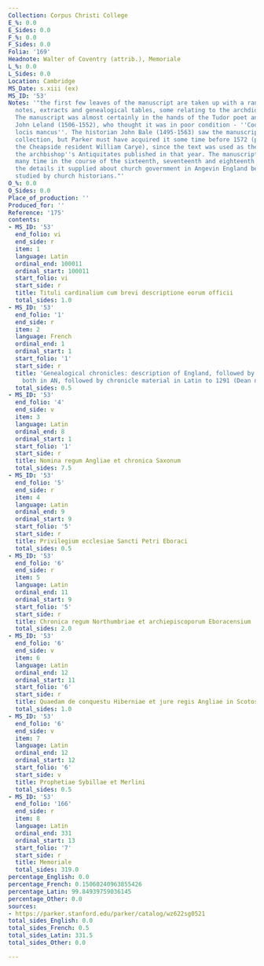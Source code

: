 ```yaml
---
Collection: Corpus Christi College
E_%: 0.0
E_Sides: 0.0
F_%: 0.0
F_Sides: 0.0
Folia: '169'
Headnote: Walter of Coventry (attrib.), Memoriale
L_%: 0.0
L_Sides: 0.0
Location: Cambridge
MS_Date: s.xiii (ex)
MS_ID: '53'
Notes: '"the first few leaves of the manuscript are taken up with a range of historical
  notes, extracts and genealogical tables, some relating to the archdiocese of York.
  The manuscript was almost certainly in the hands of the Tudor poet and antiquary
  John Leland (1506-1552), who thought it was in poor condition - ''Codex erat aliquot
  locis mancus''. The historian John Bale (1495-1563) saw the manuscript in Leland''s
  collection, but Parker must have acquired it some time before 1572 (possibly from
  the Cheapside resident William Carye), since the text was used as the basis for
  the archbishop''s Antiquitates published in that year. The manuscript was copied
  many time in the course of the sixteenth, seventeenth and eighteenth centuries,
  the details it supplied about church government in Angevin England being keenly
  studied by church historians."'
O_%: 0.0
O_Sides: 0.0
Place_of_production: ''
Produced_for: ''
Reference: '175'
contents:
- MS_ID: '53'
  end_folio: vi
  end_side: r
  item: 1
  language: Latin
  ordinal_end: 100011
  ordinal_start: 100011
  start_folio: vi
  start_side: r
  title: Tituli cardinalium cum brevi descriptione eorum officii
  total_sides: 1.0
- MS_ID: '53'
  end_folio: '1'
  end_side: r
  item: 2
  language: French
  ordinal_end: 1
  ordinal_start: 1
  start_folio: '1'
  start_side: r
  title: 'Genealogical chronicles: description of England, followed by one of Ireland,
    both in AN, followed by chronicle material in Latin to 1291 (Dean no. 6)'
  total_sides: 0.5
- MS_ID: '53'
  end_folio: '4'
  end_side: v
  item: 3
  language: Latin
  ordinal_end: 8
  ordinal_start: 1
  start_folio: '1'
  start_side: r
  title: Nomina regum Angliae et chronica Saxonum
  total_sides: 7.5
- MS_ID: '53'
  end_folio: '5'
  end_side: r
  item: 4
  language: Latin
  ordinal_end: 9
  ordinal_start: 9
  start_folio: '5'
  start_side: r
  title: Privilegium ecclesiae Sancti Petri Eboraci
  total_sides: 0.5
- MS_ID: '53'
  end_folio: '6'
  end_side: r
  item: 5
  language: Latin
  ordinal_end: 11
  ordinal_start: 9
  start_folio: '5'
  start_side: r
  title: Chronica regum Northumbriae et archiepiscoporum Eboracensium
  total_sides: 2.0
- MS_ID: '53'
  end_folio: '6'
  end_side: v
  item: 6
  language: Latin
  ordinal_end: 12
  ordinal_start: 11
  start_folio: '6'
  start_side: r
  title: Quaedam de conquestu Hiberniae et jure regis Angliae in Scotos
  total_sides: 1.0
- MS_ID: '53'
  end_folio: '6'
  end_side: v
  item: 7
  language: Latin
  ordinal_end: 12
  ordinal_start: 12
  start_folio: '6'
  start_side: v
  title: Prophetiae Sybillae et Merlini
  total_sides: 0.5
- MS_ID: '53'
  end_folio: '166'
  end_side: r
  item: 8
  language: Latin
  ordinal_end: 331
  ordinal_start: 13
  start_folio: '7'
  start_side: r
  title: Memoriale
  total_sides: 319.0
percentage_English: 0.0
percentage_French: 0.15060240963855426
percentage_Latin: 99.84939759036145
percentage_Other: 0.0
sources:
- https://parker.stanford.edu/parker/catalog/wz622sg0521
total_sides_English: 0.0
total_sides_French: 0.5
total_sides_Latin: 331.5
total_sides_Other: 0.0

---
```

